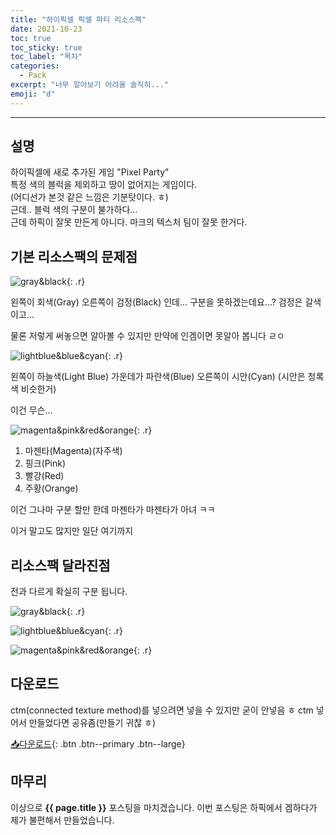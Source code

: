 ```yaml
---
title: "하이픽셀 픽셀 파티 리소스팩"
date: 2021-10-23
toc: true
toc_sticky: true
toc_label: "목차"
categories:
  - Pack
excerpt: "너무 알아보기 어려울 솔직히..."
emoji: "d"
---
```

***

## 설명

하이픽셀에 새로 추가된 게임 "Pixel Party"  
특정 색의 블럭을 제외하고 땅이 없어지는 게임이다.  
(어디선가 본것 같은 느낌은 기분탓이다. ㅎ)  
근데.. 블럭 색의 구분이 불가하다...  
근데 하픽이 잘못 만든게 아니다. 마크의 텍스처 팀이 잘못 한거다.

## 기본 리소스팩의 문제점

![gray&black](https://user-images.githubusercontent.com/83404333/138555464-ce10e0f7-5641-4fa1-9694-6df116a6c223.png){: .r}

왼쪽이 회색(Gray) 오른쪽이 검정(Black) 인데... 구분을 못하겠는데요...?
검정은 갈색이고…

물론 저렇게 써놓으면 알아볼 수 있지만 만약에 인겜이면 못알아 봅니다 ㄹㅇ

![lightblue&blue&cyan](https://user-images.githubusercontent.com/83404333/138555671-bc6f2937-4eef-4652-aba5-44c67adec001.png){: .r}

왼쪽이 하늘색(Light Blue) 가운데가 파란색(Blue) 오른쪽이 시안(Cyan) (시안은 청록색 비슷한거)

이건 무슨...

![magenta&pink&red&orange](https://user-images.githubusercontent.com/83404333/138555810-481a9dea-bf52-44d3-9dc2-d71d2f77bb70.png){: .r}

1. 마젠타(Magenta)(자주색)
2. 핑크(Pink)
3. 빨강(Red)
4. 주황(Orange)

이건 그나마 구분 할만 한데 마젠타가 마젠타가 아녀 ㅋㅋ

이거 말고도 많지만 일단 여기까지

## 리소스팩 달라진점

전과 다르게 확실히 구분 됩니다.

![gray&black](https://user-images.githubusercontent.com/83404333/138555923-778e1df8-53d2-4536-97b7-3cfd213f598c.png){: .r}

![lightblue&blue&cyan](https://user-images.githubusercontent.com/83404333/138556156-bf70b4de-7469-4d75-978d-280c356a85cf.png){: .r}

![magenta&pink&red&orange](https://user-images.githubusercontent.com/83404333/138556385-0647e60d-d083-46b1-8457-ce315ed2652a.png){: .r}

## 다운로드

ctm(connected texture method)를 넣으려면 넣을 수 있지만 굳이 안넣음 ㅎ
ctm 넣어서 만들었다면 공유좀(만들기 귀찮 ㅎ)

[📥다운로드](https://github.com/ywbird/pack/raw/main/03fa48bc09dd6e7ae539ddd102fe605e5b0697a5640eba8a63b1612f5598d409/!%20%C2%A7cP%C2%A79ix%C2%A7ae%C2%A7el%20%C2%A7fParty.zip){: .btn .btn--primary .btn--large}

## 마무리

이상으로 **{{ page.title }}** 포스팅을 마치겠습니다.
이번 포스팅은 하픽에서 겜하다가 제가 불편해서 만들었습니다.